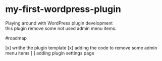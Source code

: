 # my-first-wordpress-plugin

Playing around with WordPress plugin development  
this plugin remove some not used admin menu items. 
  
#roadmap

[x] writhe the plugin template
[x] adding the code to remove some admin menu items
[ ] adding plugin settings page
